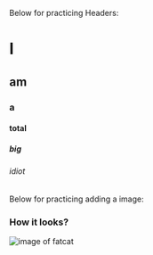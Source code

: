 Below for practicing Headers:
# I
## am
### a
#### total
##### big
###### idiot

Below for practicing adding a image:
### How it looks?
![image of fatcat](https://github.com/user-attachments/assets/7fdad6c2-6d6f-4fe0-837f-4e4d01f9e70b)

